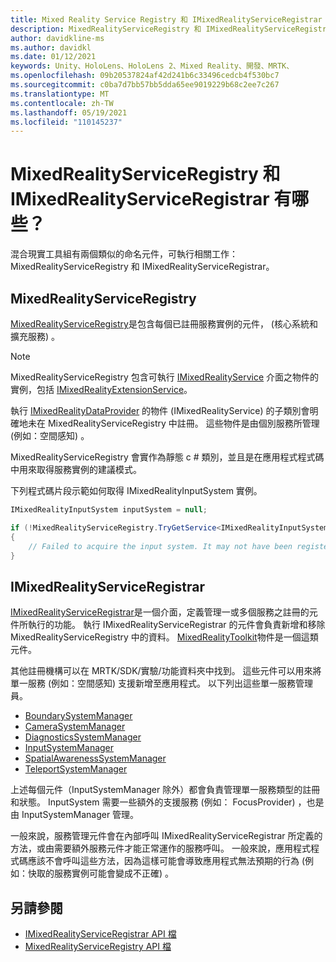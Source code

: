 ```yaml
---
title: Mixed Reality Service Registry 和 IMixedRealityServiceRegistrar
description: MixedRealityServiceRegistry 和 IMixedRealityServiceRegistrar 的檔
author: davidkline-ms
ms.author: davidkl
ms.date: 01/12/2021
keywords: Unity、HoloLens、HoloLens 2、Mixed Reality、開發、MRTK、
ms.openlocfilehash: 09b20537824af42d241b6c33496cedcb4f530bc7
ms.sourcegitcommit: c0ba7d7bb57bb5dda65ee9019229b68c2ee7c267
ms.translationtype: MT
ms.contentlocale: zh-TW
ms.lasthandoff: 05/19/2021
ms.locfileid: "110145237"
---
```

# <a name="what-are-the-mixedrealityserviceregistry-and-imixedrealityserviceregistrar"></a>MixedRealityServiceRegistry 和 IMixedRealityServiceRegistrar 有哪些？

混合現實工具組有兩個類似的命名元件，可執行相關工作： MixedRealityServiceRegistry 和 IMixedRealityServiceRegistrar。

## <a name="mixedrealityserviceregistry"></a>MixedRealityServiceRegistry

[MixedRealityServiceRegistry](xref:Microsoft.MixedReality.Toolkit.MixedRealityServiceRegistry)是包含每個已註冊服務實例的元件， (核心系統和擴充服務) 。

> [!NOTE]
> MixedRealityServiceRegistry 包含可執行 [IMixedRealityService](xref:Microsoft.MixedReality.Toolkit.IMixedRealityService) 介面之物件的實例，包括 [IMixedRealityExtensionService](xref:Microsoft.MixedReality.Toolkit.IMixedRealityExtensionService)。
>
>執行 [IMixedRealityDataProvider](xref:Microsoft.MixedReality.Toolkit.IMixedRealityDataProvider) 的物件 (IMixedRealityService) 的子類別會明確地未在 MixedRealityServiceRegistry 中註冊。 這些物件是由個別服務所管理 (例如：空間感知) 。

MixedRealityServiceRegistry 會實作為靜態 c # 類別，並且是在應用程式程式碼中用來取得服務實例的建議模式。

下列程式碼片段示範如何取得 IMixedRealityInputSystem 實例。

```c#
IMixedRealityInputSystem inputSystem = null;

if (!MixedRealityServiceRegistry.TryGetService<IMixedRealityInputSystem>(out inputSystem))
{
    // Failed to acquire the input system. It may not have been registered
}
```

## <a name="imixedrealityserviceregistrar"></a>IMixedRealityServiceRegistrar

[IMixedRealityServiceRegistrar](xref:Microsoft.MixedReality.Toolkit.IMixedRealityServiceRegistrar)是一個介面，定義管理一或多個服務之註冊的元件所執行的功能。 執行 IMixedRealityServiceRegistrar 的元件會負責新增和移除 MixedRealityServiceRegistry 中的資料。 [MixedRealityToolkit](xref:Microsoft.MixedReality.Toolkit.MixedRealityToolkit)物件是一個這類元件。

其他註冊機構可以在 MRTK/SDK/實驗/功能資料夾中找到。 這些元件可以用來將單一服務 (例如：空間感知) 支援新增至應用程式。 以下列出這些單一服務管理員。

- [BoundarySystemManager](xref:Microsoft.MixedReality.Toolkit.Experimental.Boundary.BoundarySystemManager)
- [CameraSystemManager](xref:Microsoft.MixedReality.Toolkit.Experimental.CameraSystem.CameraSystemManager)
- [DiagnosticsSystemManager](xref:Microsoft.MixedReality.Toolkit.Experimental.Diagnostics.DiagnosticsSystemManager)
- [InputSystemManager](xref:Microsoft.MixedReality.Toolkit.Experimental.Input.InputSystemManager)
- [SpatialAwarenessSystemManager](xref:Microsoft.MixedReality.Toolkit.Experimental.SpatialAwareness.SpatialAwarenessSystemManager)
- [TeleportSystemManager](xref:Microsoft.MixedReality.Toolkit.Experimental.Teleport.TeleportSystemManager)

上述每個元件（InputSystemManager 除外）都會負責管理單一服務類型的註冊和狀態。 InputSystem 需要一些額外的支援服務 (例如： FocusProvider) ，也是由 InputSystemManager 管理。

一般來說，服務管理元件會在內部呼叫 IMixedRealityServiceRegistrar 所定義的方法，或由需要額外服務元件才能正常運作的服務呼叫。 一般來說，應用程式程式碼應該不會呼叫這些方法，因為這樣可能會導致應用程式無法預期的行為 (例如：快取的服務實例可能會變成不正確) 。

## <a name="see-also"></a>另請參閱

- [IMixedRealityServiceRegistrar API 檔](xref:Microsoft.MixedReality.Toolkit.IMixedRealityServiceRegistrar)
- [MixedRealityServiceRegistry API 檔](xref:Microsoft.MixedReality.Toolkit.MixedRealityServiceRegistry)
